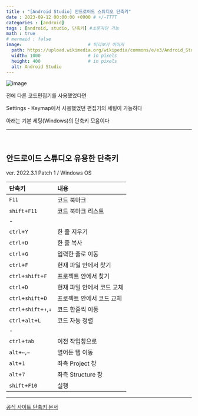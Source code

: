 ```yaml
---
title : "[Android Studio] 안드로이드 스튜디오 단축키"
date : 2023-09-12 00:00:00 +0900 # +/-TTTT
categories : [android]
tags : [android, studio, 단축키] #소문자만 가능
math : true
# mermaid : false
image:                         # 미리보기 이미지
  path: https://upload.wikimedia.org/wikipedia/commons/e/e3/Android_Studio_Icon_%282014-2019%29.svg
  width: 1000                  # in pixels
  height: 400                  # in pixels
  alt: Android Studio
---
```


![image](https://github.com/trulyeven/trulyeven.github.io/assets/113951017/84887b06-c266-44d2-bd33-1f76c435d56c)


전에 다른 코드편집기를 사용했었다면

Settings - Keymap에서 사용했었던 편집기의 세팅이 가능하다

아래는 기본 세팅(Windows)의 단축키 모음이다

---

<br>


## 안드로이드 스튜디오 유용한 단축키

ver. 2022.3.1 Patch 1 / Windows OS

| 단축키 | 내용 |
|:-------|:-----|
| `F11` | 코드 북마크 |
| `shift`+`F11` | 코드 북마크 리스트 |
|-| |
| `ctrl`+`Y` | 한 줄 지우기 |
| `ctrl`+`D` | 한 줄 복사 |
| `ctrl`+`G` | 입력한 줄로 이동 |
| `ctrl`+`F` | 현재 파일 안에서 찾기 |
| `ctrl`+`shift`+`F` | 프로젝트 안에서 찾기 |
| `ctrl`+`D` | 현재 파일 안에서 코드 교체 |
| `ctrl`+`shift`+`D` | 프로젝트 안에서 코드 교체 |
| `ctrl`+`shift`+`↑`,`↓` | 코드 한줄씩 이동 |
| `ctrl`+`alt`+`L` | 코드 자동 정렬 |
|-| |
| `ctrl`+`tab` | 이전 작업창으로 |
| `alt`+`←`,`→` | 열어둔 탭 이동 |
| `alt`+`1` | 좌측 Project 창 |
| `alt`+`7` | 좌측 Structure 창 |
| `shift`+`F10` | 실행 |

---

[공식 사이트 단축키 문서](https://developer.android.com/studio/intro/keyboard-shortcuts?hl=ko)

